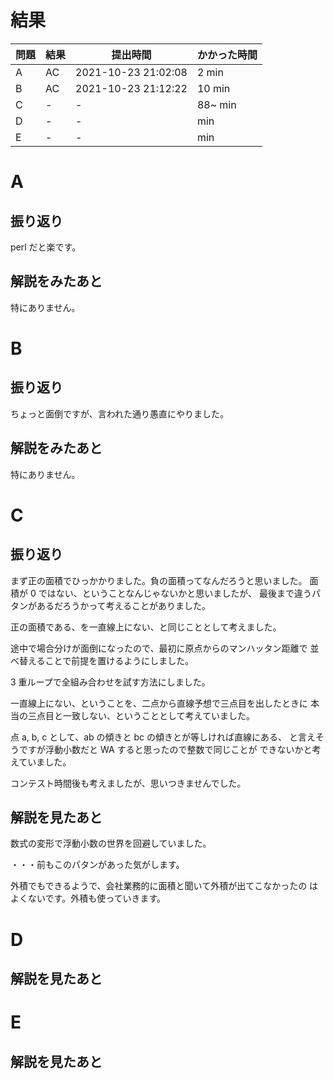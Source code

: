 # 結果

| 問題 | 結果 | 提出時間            | かかった時間 |
|------|------|---------------------|--------------|
| A    | AC   | 2021-10-23 21:02:08 | 2 min        |
| B    | AC   | 2021-10-23 21:12:22 | 10 min       |
| C    | -    | -                   | 88~ min      |
| D    | -    | -                   |     min      |
| E    | -    | -                   |     min      |

# A

## 振り返り

perl だと楽です。

## 解説をみたあと

特にありません。

# B

## 振り返り

ちょっと面倒ですが、言われた通り愚直にやりました。

## 解説をみたあと

特にありません。

# C

## 振り返り

まず正の面積でひっかかりました。負の面積ってなんだろうと思いました。
面積が 0 ではない、ということなんじゃないかと思いましたが、
最後まで違うパタンがあるだろうかって考えることがありました。

正の面積である、を一直線上にない、と同じこととして考えました。

途中で場合分けが面倒になったので、最初に原点からのマンハッタン距離で
並べ替えることで前提を置けるようにしました。

3 重ループで全組み合わせを試す方法にしました。

一直線上にない、ということを、二点から直線予想で三点目を出したときに
本当の三点目と一致しない、ということとして考えていました。

点 a, b, c として、ab の傾きと bc の傾きとが等しければ直線にある、
と言えそうですが浮動小数だと WA すると思ったので整数で同じことが
できないかと考えていました。

コンテスト時間後も考えましたが、思いつきませんでした。

## 解説を見たあと

数式の変形で浮動小数の世界を回避していました。

・・・前もこのパタンがあった気がします。

外積でもできるようで、会社業務的に面積と聞いて外積が出てこなかったの
はよくないです。外積も使っていきます。

# D

## 解説を見たあと

# E

## 解説を見たあと
